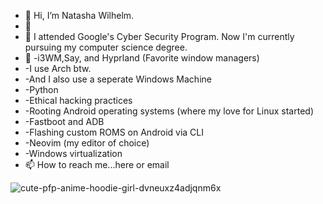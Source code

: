 - 👋 Hi, I’m Natasha Wilhelm. 
- 👀  
- 🌱 I attended Google's Cyber Security Program. Now I'm currently pursuing my computer science degree.
- 💞️ -i3WM,Say, and Hyprland (Favorite window managers)
-    -I use Arch btw. 
-    -And I also use a seperate Windows Machine
-    -Python
-    -Ethical hacking practices
-    -Rooting Android operating systems (where my love for Linux started)
-    -Fastboot and ADB
-    -Flashing custom ROMS on Android via CLI
-    -Neovim (my editor of choice)
-    -Windows virtualization 
- 📫 How to reach me...here or email


<!---
Ndub40/Ndub40 is a ✨ special ✨ repository because its `README.md` (this file) appears on your GitHub profile.
You can click the Preview link to take a look at your changes.
--->
![cute-pfp-anime-hoodie-girl-dvneuxz4adjqnm6x](https://github.com/NDub40/Ndub40/assets/96153503/ea07b92b-66f7-4b5a-a74f-249182e26252)
